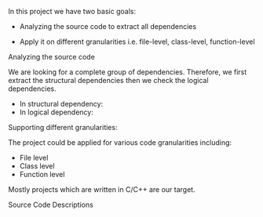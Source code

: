 

In this project we have two basic goals:
   -	Analyzing the source code to extract all dependencies
   
   -	Apply it on different granularities i.e. file-level, class-level, function-level
   
Analyzing the source code

We are looking for a complete group of dependencies. Therefore, we first extract the structural dependencies then we check the logical dependencies.

   -	In structural dependency: 
   -	In logical dependency:
   
Supporting different granularities: 

The project could be applied for various code granularities including:

   -	File level
   -	Class level
   -	Function level
   
Mostly projects which are written in C/C++ are our target.

Source Code Descriptions





